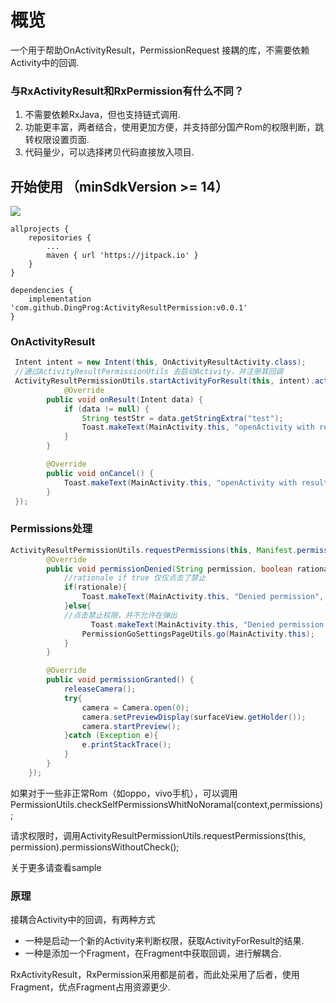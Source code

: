 # 概览  
一个用于帮助OnActivityResult，PermissionRequest 接耦的库，不需要依赖Activity中的回调.  

### 与RxActivityResult和RxPermission有什么不同？  
1. 不需要依赖RxJava，但也支持链式调用.
2. 功能更丰富，两者结合，使用更加方便，并支持部分国产Rom的权限判断，跳转权限设置页面.
3. 代码量少，可以选择拷贝代码直接放入项目.


## 开始使用 （minSdkVersion >= 14）

[![](https://www.jitpack.io/v/DingProg/ActivityResultPermission.svg)](https://www.jitpack.io/#DingProg/ActivityResultPermission)

```
allprojects {
    repositories {
        ...
        maven { url 'https://jitpack.io' }
    }
}

dependencies {
	implementation 'com.github.DingProg:ActivityResultPermission:v0.0.1'
}

```

### OnActivityResult
```java
 Intent intent = new Intent(this, OnActivityResultActivity.class);
 //通过ActivityResultPermissionUtils 去启动Activity，并注册其回调
 ActivityResultPermissionUtils.startActivityForResult(this, intent).activityResult(new Listener.ResultListener() {
            @Override
        public void onResult(Intent data) {
            if (data != null) {
                String testStr = data.getStringExtra("test");
                Toast.makeText(MainActivity.this, "openActivity with result is:" + testStr, Toast.LENGTH_SHORT).show();
            }
        }

        @Override
        public void onCancel() {
            Toast.makeText(MainActivity.this, "openActivity with result cancel", Toast.LENGTH_SHORT).show();
        }
 });
``` 

### Permissions处理   
```java
ActivityResultPermissionUtils.requestPermissions(this, Manifest.permission.CAMERA).permissions(new Listener.PermissionResultListener() {
        @Override
        public void permissionDenied(String permission, boolean rationale) {
            //rationale if true 仅仅点击了禁止
            if(rationale){
                Toast.makeText(MainActivity.this, "Denied permission", Toast.LENGTH_SHORT).show();
            }else{
            //点击禁止权限，并不允许在弹出
                  Toast.makeText(MainActivity.this, "Denied permission with ask never", Toast.LENGTH_SHORT).show();
                PermissionGoSettingsPageUtils.go(MainActivity.this);
            }
        }

        @Override
        public void permissionGranted() {
            releaseCamera();
            try{
                camera = Camera.open(0);
                camera.setPreviewDisplay(surfaceView.getHolder());
                camera.startPreview();
            }catch (Exception e){
                e.printStackTrace();
            }
        }
    });
```   
如果对于一些非正常Rom（如oppo，vivo手机），可以调用PermissionUtils.checkSelfPermissionsWhitNoNoramal(context,permissions);   

请求权限时，调用ActivityResultPermissionUtils.requestPermissions(this, permission).permissionsWithoutCheck();

关于更多请查看sample

### 原理
接耦合Activity中的回调，有两种方式
- 一种是启动一个新的Activity来判断权限，获取ActivityForResult的结果.
- 一种是添加一个Fragment，在Fragment中获取回调，进行解耦合.

RxActivityResult，RxPermission采用都是前者，而此处采用了后者，使用Fragment，优点Fragment占用资源更少.  




